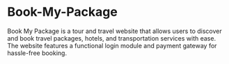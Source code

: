 # Book-My-Package
Book My Package is a tour and travel website that allows users to discover and book travel packages, hotels, and transportation services with ease. The website features a functional login module and payment gateway for hassle-free booking.
